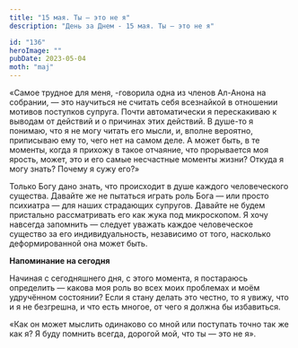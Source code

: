 ```yaml
---
title: "15 мая. Ты — это не я"
description: "День за Днем - 15 мая. Ты — это не я"

id: "136"
heroImage: ""
pubDate: 2023-05-04
moth: "maj"
---
```


«Самое трудное для меня, -говорила одна из членов Ал-Анона на собрании, — это
научиться не считать себя всезнайкой в отношении мотивов поступков супруга.
Почти автоматически я перескакиваю к выводам от действий и о причинах этих
действий. В душе-то я понимаю, что я не могу читать его мысли, и, вполне
вероятно, приписываю ему то, чего нет на самом деле. А может быть, в те
моменты, когда я прихожу в такое отчаяние, что прорывается моя ярость, может,
это и его самые несчастные моменты жизни? Откуда я могу знать? Почему я сужу
его?»

Только Богу дано знать, что происходит в душе каждого человеческого существа.
Давайте же не пытаться играть роль Бога — или просто психиатра — для наших
страдающих супругов. Давайте не будем пристально рассматривать его как жука
под микроскопом. Я хочу навсегда запомнить — следует уважать каждое
человеческое существо за его индивидуальность, независимо от того, насколько
деформированной она может быть.

**Напоминание на сегодня**

Начиная с сегодняшнего дня, с этого момента, я постараюсь определить — какова
моя роль во всех моих проблемах и моём удручённом состоянии? Если я стану
делать это честно, то я увижу, что и я не безгрешна, и что есть многое, от
чего я должна бы избавиться.

«Как он может мыслить одинаково со мной или поступать точно так же как я? Я
буду помнить всегда, дорогой мой, что ты — это не я».
